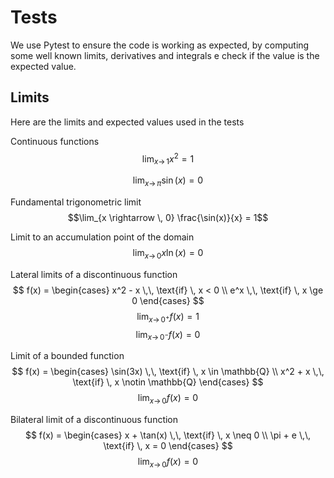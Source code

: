 # Tests
We use Pytest to ensure the code is working as expected, by computing some well known limits, derivatives and integrals e check if the value is the expected value.
## Limits
Here are the limits and expected values used in the tests

Continuous functions
$$\lim_{x \rightarrow \, 1} x^2 = 1$$

$$\lim_{x \rightarrow \, \pi} \sin(x) = 0$$

Fundamental trigonometric limit
$$\lim_{x \rightarrow \, 0} \frac{\sin(x)}{x}  = 1$$

Limit to an accumulation point of the domain
$$\lim_{x \rightarrow \, 0} x \ln(x)  = 0$$

Lateral limits of a discontinuous function
$$ f(x) = \begin{cases} x^2 - x \,\, \text{if} \, x < 0 \\ e^x \,\, \text{if} \, x \ge 0 \end{cases} $$
$$\lim_{x \rightarrow \, 0^+} f(x)  = 1$$
$$\lim_{x \rightarrow \, 0^-} f(x)  = 0$$

Limit of a bounded function
$$ f(x) = \begin{cases} \sin(3x) \,\, \text{if} \, x \in \mathbb{Q} \\ x^2 + x \,\, \text{if} \, x \notin \mathbb{Q} \end{cases} $$
$$\lim_{x \rightarrow \, 0} f(x)  = 0$$

Bilateral limit of a discontinuous function
$$ f(x) = \begin{cases} x + \tan(x) \,\, \text{if} \, x \neq 0 \\ \pi + e \,\, \text{if} \, x = 0 \end{cases} $$
$$\lim_{x \rightarrow \, 0} f(x)  = 0$$
